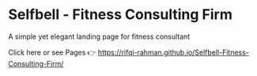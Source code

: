 # Selfbell - Fitness Consulting Firm
A simple yet elegant landing page for fitness consultant

Click here or see Pages 👉 https://rifqi-rahman.github.io/Selfbell-Fitness-Consulting-Firm/
